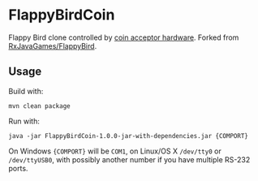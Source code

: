 FlappyBirdCoin
==============

Flappy Bird clone controlled by [coin acceptor hardware](https://github.com/RxTUDelft/Rx-Coin-Acceptor).
Forked from [RxJavaGames/FlappyBird](https://github.com/RxTUDelft/RxJavaGames/tree/master/FlappyBird).


## Usage

Build with:

    mvn clean package

Run with:

    java -jar FlappyBirdCoin-1.0.0-jar-with-dependencies.jar {COMPORT}

On Windows `{COMPORT}` will be `COM1`, on Linux/OS X `/dev/tty0` or `/dev/ttyUSB0`, with possibly another number if you have multiple RS-232 ports.